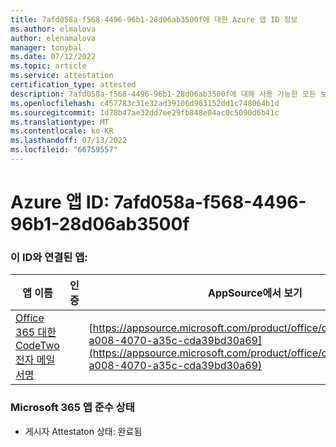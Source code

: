 ```yaml
---
title: 7afd058a-f568-4496-96b1-28d06ab3500f에 대한 Azure 앱 ID 정보
ms.author: elmalova
author: elenamalova
manager: tonybal
ms.date: 07/12/2022
ms.topic: article
ms.service: attestation
certification_type: attested
description: 7afd058a-f568-4496-96b1-28d06ab3500f에 대해 사용 가능한 모든 보안 및 규정 준수 정보입니다.
ms.openlocfilehash: c457783c31e32ad39106d903152dd1c748064b1d
ms.sourcegitcommit: 1d78b47ae32dd7ee29fb848e04ac0c5090d6b41c
ms.translationtype: MT
ms.contentlocale: ko-KR
ms.lasthandoff: 07/13/2022
ms.locfileid: "66759557"
---
```

# <a name="azure-app-id-7afd058a-f568-4496-96b1-28d06ab3500f"></a>Azure 앱 ID: 7afd058a-f568-4496-96b1-28d06ab3500f


### <a name="apps-associated-with-this-id"></a>이 ID와 연결된 앱:
| **앱 이름** | **인증** | **AppSource에서 보기** |
|--------------|---------------|-----------------------|
| [Office 365 대한 CodeTwo 전자 메일 서명](../forward/codetwo.3d2daeb9-a008-4070-a35c-cda39bd30a69.md) |  | [https://appsource.microsoft.com/product/office/codetwo.3d2daeb9-a008-4070-a35c-cda39bd30a69](https://appsource.microsoft.com/product/office/codetwo.3d2daeb9-a008-4070-a35c-cda39bd30a69) |

### <a name="microsoft-365-app-compliance-status"></a>Microsoft 365 앱 준수 상태
- 게시자 Attestaton 상태: 완료됨

